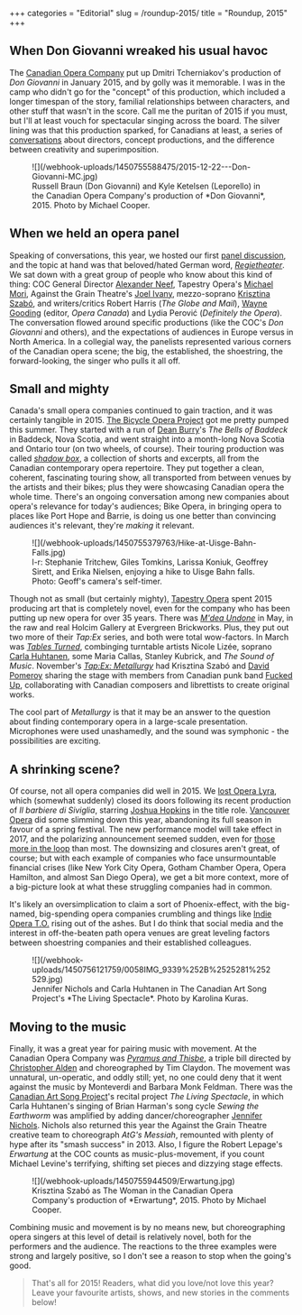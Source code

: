+++
categories = "Editorial"
slug = /roundup-2015/
title = "Roundup, 2015"
+++

## When Don Giovanni wreaked his usual havoc

The [Canadian Opera Company](/scene/companies/canadian-opera-company/) put up Dmitri Tcherniakov's production of *Don Giovanni* in January 2015, and by golly was it memorable. I was in the camp who didn't go for the "concept" of this production, which included a longer timespan of the story, familial relationships between characters, and other stuff that wasn't in the score. Call me the puritan of 2015 if you must, but I'll at least vouch for spectacular singing across the board. The silver lining was that this production sparked, for Canadians at least, a series of [conversations](/concept-production-real-reason/) about directors, concept productions, and the difference between creativity and superimposition. 

<figure data-type="image">
![](/webhook-uploads/1450755588475/2015-12-22---Don-Giovanni-MC.jpg)
<figcaption>Russell Braun (Don Giovanni) and Kyle Ketelsen (Leporello) in the Canadian Opera Company's production of *Don Giovanni*, 2015. Photo by Michael Cooper.</figcaption>
</figure>

## When we held an opera panel

Speaking of conversations, this year, we hosted our first [panel discussion](/panel-regietheater/), and the topic at hand was that beloved/hated German word, [*Regietheater*](/regietheater-ja-oder-nein/). We sat down with a great group of people who know about this kind of thing: COC General Director [Alexander Neef](/scene/people/alexander-neef/), Tapestry Opera's [Michael Mori](/scene/people/michael-mori/), Against the Grain Theatre's [Joel Ivany](/scene/people/joel-ivany/), mezzo-soprano [Krisztina Szabó](/scene/people/krisztina-szabó/), and writers/critics Robert Harris (*The Globe and Mail*), [Wayne Gooding](/scene/people/wayne-gooding/) (editor, *Opera Canada*) and Lydia Perović (*Definitely the Opera*). The conversation flowed around specific productions (like the COC's *Don Giovanni* and others), and the expectations of audiences in Europe versus in North America. In a collegial way, the panelists represented various corners of the Canadian opera scene; the big, the established, the shoestring, the forward-looking, the singer who pulls it all off.

## Small and mighty

Canada's small opera companies continued to gain traction, and it was certainly tangible in 2015. [The Bicycle Opera Project](/scene/companies/the-bicycle-opera-project/) got me pretty pumped this summer. They started with a run of [Dean Burry](/scene/people/dean-burry/)'s *The Bells of Baddeck* in Baddeck, Nova Scotia, and went straight into a month-long Nova Scotia and Ontario tour (on two wheels, of course). Their touring production was called [*shadow box*](/in-review-shadow-box/), a collection of shorts and excerpts, all from the Canadian contemporary opera repertoire. They put together a clean, coherent, fascinating touring show, all transported from between venues by the artists and their bikes; plus they were showcasing Canadian opera the whole time. There's an ongoing conversation among new companies about opera's relevance for today's audiences; Bike Opera, in bringing opera to places like Port Hope and Barrie, is doing us one better than convincing audiences it's relevant, they're *making* it relevant.

<figure data-type="image">
![](/webhook-uploads/1450755379763/Hike-at-Uisge-Bahn-Falls.jpg)
<figcaption>l-r: Stephanie Tritchew, Giles Tomkins, Larissa Koniuk, Geoffrey Sirett, and Erika Nielsen, enjoying a hike to Uisge Bahn falls. Photo: Geoff's camera's self-timer.</figcaption></figure>

Though not as small (but certainly mighty), [Tapestry Opera](/scene/companies/tapestry-opera/) spent 2015 producing art that is completely novel, even for the company who has been putting up new opera for over 35 years. There was [*M'dea Undone*](/in-review-mdea-undone/) in May, in the raw and real Holcim Gallery at Evergreen Brickworks. Plus, they put out two more of their *Tap:Ex* series, and both were total wow-factors. In March was [*Tables Turned*](/in-review-tapex-tables-turned-or-go-see-this-show/), combinging turntable artists Nicole Lizée, soprano [Carla Huhtanen](/scene/people/carla-huhtanen/), some Maria Callas, Stanley Kubrick, and *The Sound of Music*. November's [*Tap:Ex: Metallurgy*](/he-saidshe-said-tapex-metallurgy/) had Krisztina Szabó and [David Pomeroy](/scene/people/david-pomeroy/) sharing the stage with members from Canadian punk band [Fucked Up](http://fuckedup.cc/home/), collaborating with Canadian composers and librettists to create original works.

The cool part of *Metallurgy* is that it may be an answer to the question about finding contemporary opera in a large-scale presentation. Microphones were used unashamedly, and the sound was symphonic - the possibilities are exciting.

## A shrinking scene?

Of course, not all opera companies did well in 2015. We [lost Opera Lyra](/opera-lyra-and-the-five-stages-of-grief/), which (somewhat suddenly) closed its doors following its recent production of *Il barbiere di Siviglia*, starring [Joshua Hopkins](/scene/people/joshua-hopkins/) in the title role. [Vancouver Opera](/scene/companies/vancouver-opera/) did some slimming down this year, abandoning its full season in favour of a spring festival. The new performance model will take effect in 2017, and the polarizing announcement seemed sudden, even for [those more in the loop](http://www.theglobeandmail.com/news/british-columbia/now-is-the-time-to-support-vancouver-opera/article25032174/) than most. The downsizing and closures aren't great, of course; but with each example of companies who face unsurmountable financial crises (like New York City Opera, Gotham Chamber Opera, Opera Hamilton, and almost San Diego Opera), we get a bit more context, more of a big-picture look at what these struggling companies had in common. 

It's likely an oversimplication to claim a sort of Phoenix-effect, with the big-named, big-spending opera companies crumbling and things like [Indie Opera T.O.](/scene/companies/indie-opera-to/) rising out of the ashes. But I do think that social media and the interest in off-the-beaten path opera venues are great leveling factors between shoestring companies and their established colleagues.

<figure data-type="image">
![](/webhook-uploads/1450756121759/0058IMG_9339%252B%2525281%252529.jpg)
<figcaption>Jennifer Nichols and Carla Huhtanen in The Canadian Art Song Project's *The Living Spectacle*. Photo by Karolina Kuras.</figcaption></figure>

## Moving to the music

Finally, it was a great year for pairing music with movement. At the Canadian Opera Company was [*Pyramus and Thisbe*](/pyramus-thisbe-and-canadian-opera-history/), a triple bill directed by [Christopher Alden](/scene/people/christopher-alden/) and choreographed by Tim Claydon. The movement was unnatural, un-operatic, and oddly still; yet, no one could deny that it went against the music by Monteverdi and Barbara Monk Feldman. There was the [Canadian Art Song Project](/scene/companies/canadian-art-song-project/)'s recital project *The Living Spectacle*, in which Carla Huhtanen's singing of Brian Harman's song cycle *Sewing the Earthworm* was amplified by adding dancer/choreographer [Jennifer Nichols](/scene/people/jennifer-nichols/). Nichols also returned this year the Against the Grain Theatre creative team to choreograph *AtG's Messiah*, remounted with plenty of hype after its "smash success" in 2013. Also, I figure the Robert Lepage's *Erwartung* at the COC counts as music-plus-movement, if you count Michael Levine's terrifying, shifting set pieces and dizzying stage effects.

<figure data-type="image">
![](/webhook-uploads/1450755944509/Erwartung.jpg)
<figcaption>Krisztina Szabó as The Woman in the Canadian Opera Company's production of *Erwartung*, 2015. Photo by Michael Cooper.</figcaption>
</figure>

Combining music and movement is by no means new, but choreographing opera singers at this level of detail is relatively novel, both for the performers and the audience. The reactions to the three examples were strong and largely positive, so I don't see a reason to stop when the going's good.

>That's all for 2015! Readers, what did you love/not love this year? Leave your favourite artists, shows, and new stories in the comments below!
